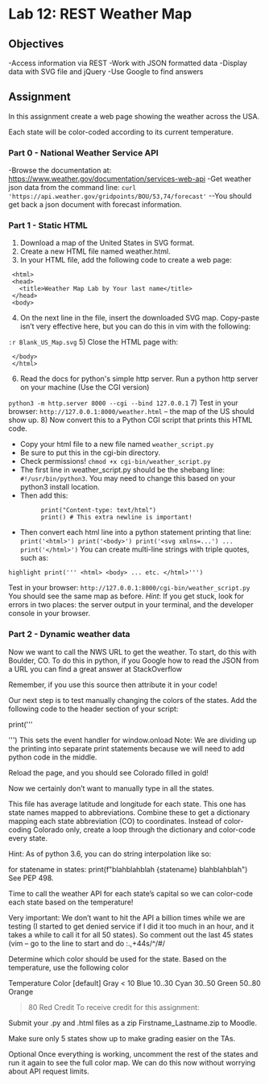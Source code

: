 # Lab 12: REST Weather Map
## Objectives
-Access information via REST
-Work with JSON formatted data
-Display data with SVG file and jQuery
-Use Google to find answers
## Assignment
In this assignment create a web page showing the weather across the USA.

Each state will be color-coded according to its current temperature.

### Part 0 - National Weather Service API
-Browse the documentation at: https://www.weather.gov/documentation/services-web-api
-Get weather json data from the command line: `curl 'https://api.weather.gov/gridpoints/BOU/53,74/forecast'`
--You should get back a json document with forecast information.
### Part 1 - Static HTML
1) Download a map of the United States in SVG format.
2) Create a new HTML file named weather.html.
3) In your HTML file, add the following code to create a web page:
```
 <html>
 <head>
   <title>Weather Map Lab by Your last name</title>
 </head>
 <body>
```
4) On the next line in the file, insert the downloaded SVG map. Copy-paste isn’t very effective here, but you can do this in vim with the following:

 `:r Blank_US_Map.svg`
5) Close the HTML page with:
```
 </body>
 </html>
```
6) Read the docs for python's simple http server. Run a python http server on your machine (Use the CGI version)

`python3 -m http.server 8000 --cgi --bind 127.0.0.1`
7) Test in your browser: `http://127.0.0.1:8000/weather.html` – the map of the US should show up.
8) Now convert this to a Python CGI script that prints this HTML code.
- Copy your html file to a new file named `weather_script.py`
- Be sure to put this in the cgi-bin directory.
- Check permissions! `chmod +x cgi-bin/weather_script.py`
- The first line in weather_script.py should be the shebang line: `#!/usr/bin/python3`. You may need to change this based on your python3 install location.
- Then add this:
```
         print("Content-type: text/html")
         print() # This extra newline is important!
```
- Then convert each html line into a python statement printing that line: `print('<html>') print('<body>') print('<svg xmlns=...') ... print('</html>')` You can create multi-line strings with triple quotes, such as:

`highlight print(''' <html> <body> ... etc. </html>''')`

Test in your browser: `http://127.0.0.1:8000/cgi-bin/weather_script.py` You should see the same map as before. *Hint*: If you get stuck, look for errors in two places: the server output in your terminal, and the developer console in your browser.

### Part 2 - Dynamic weather data
Now we want to call the NWS URL to get the weather. To start, do this with Boulder, CO. To do this in python, if you Google how to read the JSON from a URL you can find a great answer at StackOverflow

Remember, if you use this source then attribute it in your code!

Our next step is to test manually changing the colors of the states. Add the following code to the header section of your script:

print('''
<script>
window.onload = function() {
''')
print("document.getElementById('CO').setAttribute('fill', '#CFB87C');")

print('''
};
</script>
''')
This sets the event handler for window.onload Note: We are dividing up the printing into separate print statements because we will need to add python code in the middle.

Reload the page, and you should see Colorado filled in gold!

Now we certainly don’t want to manually type in all the states.

This file has average latitude and longitude for each state.
This one has state names mapped to abbreviations.
Combine these to get a dictionary mapping each state abbreviation (CO) to coordinates.
Instead of color-coding Colorado only, create a loop through the dictionary and color-code every state.

Hint: As of python 3.6, you can do string interpolation like so:

for statename in states:
  print(f"blahblahblah {statename} blahblahblah")
See PEP 498.

Time to call the weather API for each state’s capital so we can color-code each state based on the temperature!

Very important: We don’t want to hit the API a billion times while we are testing (I started to get denied service if I did it too much in an hour, and it takes a while to call it for all 50 states). So comment out the last 45 states (vim – go to the line to start and do :.,+44s/^/#/

Determine which color should be used for the state. Based on the temperature, use the following color

Temperature	Color
[default]	Gray
\< 10	Blue
10..30	Cyan
30..50	Green
50..80	Orange
> 80	Red
Credit
To receive credit for this assignment:

Submit your .py and .html files as a zip Firstname_Lastname.zip to Moodle.

Make sure only 5 states show up to make grading easier on the TAs.

Optional
Once everything is working, uncomment the rest of the states and run it again to see the full color map. We can do this now without worrying about API request limits.
